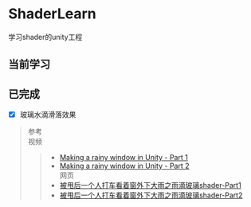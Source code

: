 # ShaderLearn
学习shader的unity工程


## 当前学习



## 已完成

- [x] 玻璃水滴滑落效果  
> 参考  
> 视频
>> + [Making a rainy window in Unity - Part 1](https://www.youtube.com/watch?v=EBrAdahFtuo&list=TLPQMjgwMzIwMjE_ZRgrGwQCaw&index=2)     
>> + [Making a rainy window in Unity - Part 2](https://www.youtube.com/watch?v=0flY11lVCwY&list=TLPQMjgwMzIwMjE_ZRgrGwQCaw&index=1)  
> 网页
>> + [被甩后一个人打车看着窗外下大雨之雨滴玻璃shader-Part1](https://zhuanlan.zhihu.com/p/60884288)
>> + [被甩后一个人打车看着窗外下大雨之雨滴玻璃shader-Part2](https://zhuanlan.zhihu.com/p/62393096)
